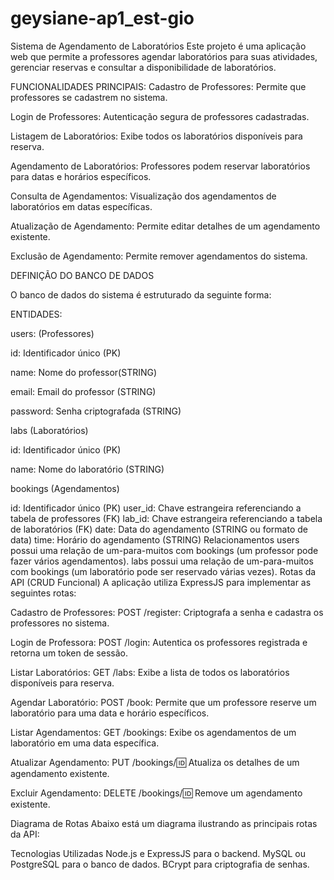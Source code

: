 # geysiane-ap1_est-gio

Sistema de Agendamento de Laboratórios
Este projeto é uma aplicação web que permite a professores agendar laboratórios para suas atividades, gerenciar reservas e consultar a disponibilidade de laboratórios.

FUNCIONALIDADES PRINCIPAIS: 
Cadastro de Professores: Permite que professores se cadastrem no sistema.

Login de Professores: Autenticação segura de professores cadastradas.

Listagem de Laboratórios: Exibe todos os laboratórios disponíveis para reserva.

Agendamento de Laboratórios: Professores podem reservar laboratórios para datas e horários específicos.

Consulta de Agendamentos: Visualização dos agendamentos de laboratórios em datas específicas.

Atualização de Agendamento: Permite editar detalhes de um agendamento existente.

Exclusão de Agendamento: Permite remover agendamentos do sistema.


DEFINIÇÃO DO BANCO DE DADOS

O banco de dados do sistema é estruturado da seguinte forma:

ENTIDADES:

users: (Professores)

id: Identificador único (PK)

name: Nome do professor(STRING)

email: Email do professor (STRING)

password: Senha criptografada (STRING)

labs (Laboratórios)

id: Identificador único (PK)

name: Nome do laboratório (STRING)

bookings (Agendamentos)

id: Identificador único (PK)
user_id: Chave estrangeira referenciando a tabela de professores (FK)
lab_id: Chave estrangeira referenciando a tabela de laboratórios (FK)
date: Data do agendamento (STRING ou formato de data)
time: Horário do agendamento (STRING)
Relacionamentos
users possui uma relação de um-para-muitos com bookings (um professor pode fazer vários agendamentos).
labs possui uma relação de um-para-muitos com bookings (um laboratório pode ser reservado várias vezes).
Rotas da API (CRUD Funcional)
A aplicação utiliza ExpressJS para implementar as seguintes rotas:

Cadastro de Professores:
POST /register: Criptografa a senha e cadastra os professores no sistema.

Login de Professora:
POST /login: Autentica os professores registrada e retorna um token de sessão.

Listar Laboratórios:
GET /labs: Exibe a lista de todos os laboratórios disponíveis para reserva.

Agendar Laboratório:
POST /book: Permite que um professore reserve um laboratório para uma data e horário específicos.

Listar Agendamentos:
GET /bookings: Exibe os agendamentos de um laboratório em uma data específica.

Atualizar Agendamento:
PUT /bookings/:id: Atualiza os detalhes de um agendamento existente.

Excluir Agendamento:
DELETE /bookings/:id: Remove um agendamento existente.

Diagrama de Rotas
Abaixo está um diagrama ilustrando as principais rotas da API:


Tecnologias Utilizadas
Node.js e ExpressJS para o backend.
MySQL ou PostgreSQL para o banco de dados.
BCrypt para criptografia de senhas.
